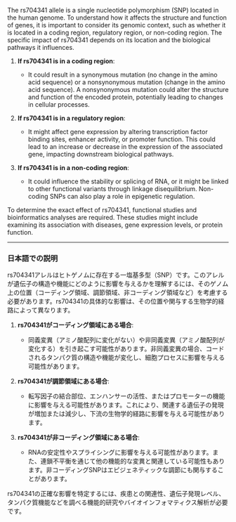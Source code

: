 The rs704341 allele is a single nucleotide polymorphism (SNP) located in the human genome. To understand how it affects the structure and function of genes, it is important to consider its genomic context, such as whether it is located in a coding region, regulatory region, or non-coding region. The specific impact of rs704341 depends on its location and the biological pathways it influences.

1. **If rs704341 is in a coding region**:
   - It could result in a synonymous mutation (no change in the amino acid sequence) or a nonsynonymous mutation (change in the amino acid sequence). A nonsynonymous mutation could alter the structure and function of the encoded protein, potentially leading to changes in cellular processes.

2. **If rs704341 is in a regulatory region**:
   - It might affect gene expression by altering transcription factor binding sites, enhancer activity, or promoter function. This could lead to an increase or decrease in the expression of the associated gene, impacting downstream biological pathways.

3. **If rs704341 is in a non-coding region**:
   - It could influence the stability or splicing of RNA, or it might be linked to other functional variants through linkage disequilibrium. Non-coding SNPs can also play a role in epigenetic regulation.

To determine the exact effect of rs704341, functional studies and bioinformatics analyses are required. These studies might include examining its association with diseases, gene expression levels, or protein function.

---

### 日本語での説明

rs704341アレルはヒトゲノムに存在する一塩基多型（SNP）です。このアレルが遺伝子の構造や機能にどのように影響を与えるかを理解するには、そのゲノム上の位置（コーディング領域、調節領域、非コーディング領域など）を考慮する必要があります。rs704341の具体的な影響は、その位置や関与する生物学的経路によって異なります。

1. **rs704341がコーディング領域にある場合**:
   - 同義変異（アミノ酸配列に変化がない）や非同義変異（アミノ酸配列が変化する）を引き起こす可能性があります。非同義変異の場合、コードされるタンパク質の構造や機能が変化し、細胞プロセスに影響を与える可能性があります。

2. **rs704341が調節領域にある場合**:
   - 転写因子の結合部位、エンハンサーの活性、またはプロモーターの機能に影響を与える可能性があります。これにより、関連する遺伝子の発現が増加または減少し、下流の生物学的経路に影響を与える可能性があります。

3. **rs704341が非コーディング領域にある場合**:
   - RNAの安定性やスプライシングに影響を与える可能性があります。また、連鎖不平衡を通じて他の機能的な変異と関連している可能性もあります。非コーディングSNPはエピジェネティックな調節にも関与することがあります。

rs704341の正確な影響を特定するには、疾患との関連性、遺伝子発現レベル、タンパク質機能などを調べる機能的研究やバイオインフォマティクス解析が必要です。